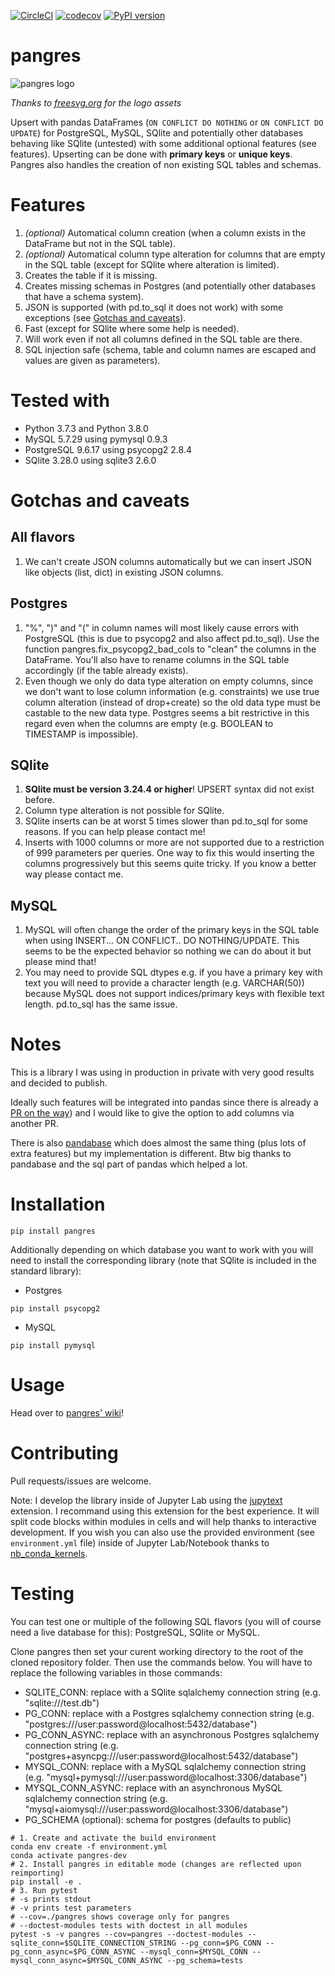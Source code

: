 [![CircleCI](https://circleci.com/gh/ThibTrip/pangres.svg?style=svg&circle-token=3e39be6b969ed02b41d259c279da0d9e63751506)](https://circleci.com/gh/ThibTrip/pangres) [![codecov](https://codecov.io/gh/ThibTrip/pangres/branch/master/graph/badge.svg)](https://codecov.io/gh/ThibTrip/pangres) [![PyPI version](https://img.shields.io/pypi/v/pangres)](https://img.shields.io/pypi/v/pangres)

# pangres
![pangres logo](logo.png)

_Thanks to [freesvg.org](https://freesvg.org/) for the logo assets_

Upsert with pandas DataFrames (<code>ON CONFLICT DO NOTHING</code> or <code>ON CONFLICT DO UPDATE</code>) for PostgreSQL, MySQL, SQlite and potentially other databases behaving like SQlite (untested) with some additional optional features (see features). Upserting can be done with **primary keys** or **unique keys**.
Pangres also handles the creation of non existing SQL tables and schemas.

# Features

1. <i>(optional)</i> Automatical column creation (when a column exists in the DataFrame but not in the SQL table).
2. <i>(optional)</i> Automatical column type alteration for columns that are empty in the SQL table (except for SQlite where alteration is limited).
3. Creates the table if it is missing.
4. Creates missing schemas in Postgres (and potentially other databases that have a schema system).
5. JSON is supported (with pd.to_sql it does not work) with some exceptions (see [Gotchas and caveats](#Gotchas-and-caveats)).
6. Fast (except for SQlite where some help is needed).
7. Will work even if not all columns defined in the SQL table are there.
8. SQL injection safe (schema, table and column names are escaped and values are given as parameters).

# Tested with
* Python 3.7.3 and Python 3.8.0
* MySQL 5.7.29 using pymysql 0.9.3
* PostgreSQL 9.6.17 using psycopg2 2.8.4
* SQlite 3.28.0 using sqlite3 2.6.0

# Gotchas and caveats

## All flavors
1. We can't create JSON columns automatically but we can insert JSON like objects (list, dict) in existing JSON columns.

## Postgres

1. "%", ")" and "(" in column names will most likely cause errors with PostgreSQL (this is due to psycopg2 and also affect pd.to_sql). Use the function pangres.fix_psycopg2_bad_cols to "clean" the columns in the DataFrame. You'll also have to rename columns in the SQL table accordingly (if the table already exists).
2. Even though we only do data type alteration on empty columns, since we don't want to lose column information (e.g. constraints) we use true column alteration (instead of drop+create) so the old data type must be castable to the new data type. Postgres seems a bit restrictive in this regard even when the columns are empty (e.g. BOOLEAN to TIMESTAMP is impossible).

## SQlite
1. **SQlite must be version 3.24.4 or higher**! UPSERT syntax did not exist before. 
2. Column type alteration is not possible for SQlite.
3. SQlite inserts can be at worst 5 times slower than pd.to_sql for some reasons. If you can help please contact me!
4. Inserts with 1000 columns or more are not supported due to a restriction of 999 parameters per queries. One way to fix this would inserting the columns progressively but this seems quite tricky. If you know a better way please contact me.

## MySQL

1. MySQL will often change the order of the primary keys in the SQL table when using INSERT... ON CONFLICT.. DO NOTHING/UPDATE. This seems to be the expected behavior so nothing we can do about it but please mind that!
2. You may need to provide SQL dtypes e.g. if you have a primary key with text you will need to provide a character length (e.g. VARCHAR(50)) because MySQL does not support indices/primary keys with flexible text length. pd.to_sql has the same issue.


# Notes

This is a library I was using in production in private with very good results and decided to publish.

Ideally such features will be integrated into pandas since there is already a [PR on the way](https://github.com/pandas-dev/pandas/pull/29636)) and I would like to give the option to add columns via another PR.

There is also [pandabase](https://github.com/notsambeck/pandabase) which does almost the same thing (plus lots of extra features) but my implementation is different.
Btw big thanks to pandabase and the sql part of pandas which helped a lot.

# Installation
```
pip install pangres
```
Additionally depending on which database you want to work with you will need to install the corresponding library (note that SQlite is included in the standard library):

* Postgres
```
pip install psycopg2
```

* MySQL
```
pip install pymysql
```

# Usage
Head over to [pangres' wiki](https://github.com/ThibTrip/pangres/wiki)!

# Contributing

Pull requests/issues are welcome.

Note: I develop the library inside of Jupyter Lab using the [jupytext](https://github.com/mwouts/jupytext) extension.
I recommand using this extension for the best experience. It will split code blocks within modules in cells and will help thanks to interactive development.
If you wish you can also use the provided environment (see `environment.yml` file) inside of Jupyter Lab/Notebook thanks to [nb_conda_kernels](https://github.com/Anaconda-Platform/nb_conda_kernels).

# Testing

You can test one or multiple of the following SQL flavors (you will of course need a live database for this): PostgreSQL, SQlite or MySQL.

Clone pangres then set your curent working directory to the root of the cloned repository folder. Then use the commands below. You will have to replace the following variables in those commands:
* SQLITE_CONN: replace with a SQlite sqlalchemy connection string (e.g. "sqlite:///test.db")
* PG_CONN: replace with a Postgres sqlalchemy connection string (e.g. "postgres:///user:password@localhost:5432/database")
* PG_CONN_ASYNC: replace with an asynchronous Postgres sqlalchemy connection string (e.g. "postgres+asyncpg:///user:password@localhost:5432/database")
* MYSQL_CONN: replace with a MySQL sqlalchemy connection string (e.g. "mysql+pymysql:///user:password@localhost:3306/database")
* MYSQL_CONN_ASYNC: replace with an asynchronous MySQL sqlalchemy connection string (e.g. "mysql+aiomysql:///user:password@localhost:3306/database")
* PG_SCHEMA (optional): schema for postgres (defaults to public)

```shell
# 1. Create and activate the build environment
conda env create -f environment.yml
conda activate pangres-dev
# 2. Install pangres in editable mode (changes are reflected upon reimporting)
pip install -e .
# 3. Run pytest
# -s prints stdout
# -v prints test parameters
# --cov=./pangres shows coverage only for pangres
# --doctest-modules tests with doctest in all modules
pytest -s -v pangres --cov=pangres --doctest-modules --sqlite_conn=$SQLITE_CONNECTION_STRING --pg_conn=$PG_CONN --pg_conn_async=$PG_CONN_ASYNC --mysql_conn=$MYSQL_CONN --mysql_conn_async=$MYSQL_CONN_ASYNC --pg_schema=tests
```